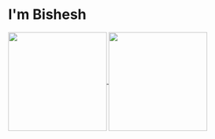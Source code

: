 # I'm Bishesh
<a href="https://github.com/Bishuthapa/github-readme-stats">
  <img height=200 align="center" src="https://github-readme-stats.vercel.app/api?username=Bishuthapa" />
</a>
<a href="https://github.com/Bishuthapa/convoychat">
  <img height=200 align="center" src="https://github-readme-stats.vercel.app/api/top-langs?username=Bishuthapa&layout=compact&langs_count=8&card_width=320" />
</a>
